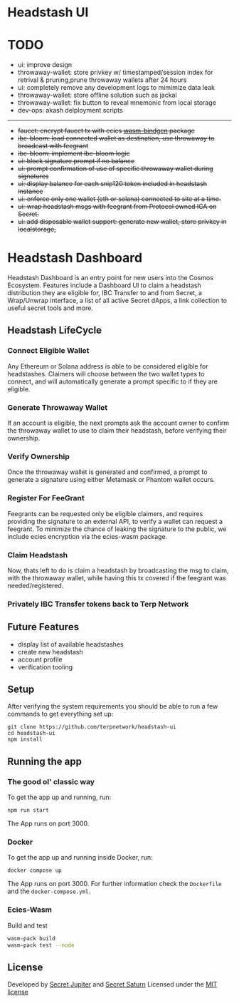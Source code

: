 # Headstash UI

# TODO

- ui: improve design
- throwaway-wallet: store privkey w/ timestamped/session index for retrival & pruning,prune throwaway wallets after 24 hours
- ui: completely remove any development logs to mimimize data leak
- throwaway-wallet: store offline solution such as jackal
- throwaway-wallet: fix button to reveal mnemonic from local storage
- dev-ops: akash delployment scripts

---

- ~~faucet: encrypt faucet tx with ecies [wasm-bindgen](https://github.com/ecies/rs-wasm) package~~
- ~~ibc-bloom: load connected wallet as destination, use throwaway to broadcast with feegrant~~
- ~~ibc-bloom: implement ibc-bloom logic~~
- ~~ui: block signature prompt if no balance~~
- ~~ui: prompt confirmation of use of specific throwaway wallet during signatures~~
- ~~ui: display balance for each snip120 token included in headstash instance~~
- ~~ui: enforce only one wallet (eth or solana) connected to site at a time.~~
- ~~ui: wrap headstash msgs with feegrant from Protocol owned ICA on Secret.~~
- ~~ui: add disposable wallet support: generate new wallet, store privkey in localstorage,~~

# Headstash Dashboard

Headstash Dashboard is an entry point for new users into the Cosmos Ecosystem. Features include a Dashboard UI to claim a headstash distribution they are eligible for, IBC Transfer to and from Secret, a Wrap/Unwrap interface, a list of all active Secret dApps, a link collection to useful secret tools and more.

## Headstash LifeCycle

### Connect Eligible Wallet

Any Ethereum or Solana address is able to be considered eligible for headstashes. Claimers will choose between the two wallet types to connect, and will automatically generate a prompt specific to if they are eligible.

### Generate Throwaway Wallet

If an account is eligible, the next prompts ask the account owner to confirm the throwaway wallet to use to claim their headstash, before verifying their ownership.

### Verify Ownership

Once the throwaway wallet is generated and confirmed, a prompt to generate a signature using either Metamask or Phantom wallet occurs.

### Register For FeeGrant

Feegrants can be requested only be eligible claimers, and requires providing the signature to an external API, to verify a wallet can request a feegrant. To minimize the chance of leaking the signature to the public, we include ecies encryption via the ecies-wasm package.

### Claim Headstash

Now, thats left to do is claim a headstash by broadcasting the msg to claim, with the throwaway wallet, while having this tx covered if the feegrant was needed/registered.

### Privately IBC Transfer tokens back to Terp Network

## Future Features

- display list of available headstashes
- create new headstash
- account profile
- verification tooling

## Setup

After verifying the system requirements you should be able to run a few commands to get everything set up:

```
git clone https://github.com/terpnetwork/headstash-ui
cd headstash-ui
npm install
```

## Running the app

### The good ol' classic way

To get the app up and running, run:

```
npm run start
```

The App runs on port 3000.

### Docker

To get the app up and running inside Docker, run:

```
docker compose up
```

The App runs on port 3000. For further information check the `Dockerfile` and the `docker-compose.yml`.

### Ecies-Wasm

Build and test

```sh
wasm-pack build
wasm-pack test --node
```

## License

Developed by [Secret Jupiter](https://x.com/secretjupiter_) and [Secret Saturn](https://x.com/Secret_Saturn_)
Licensed under the [MIT license](https://github.com/scrtlabs/dash.scrt.network/blob/master/LICENSE.md)
